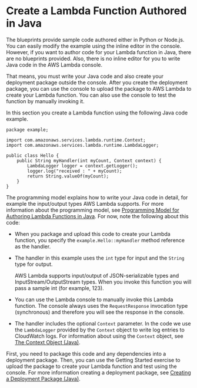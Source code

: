# Create a Lambda Function Authored in Java<a name="get-started-step4-optional"></a>

The blueprints provide sample code authored either in Python or Node\.js\. You can easily modify the example using the inline editor in the console\. However, if you want to author code for your Lambda function in Java, there are no blueprints provided\. Also, there is no inline editor for you to write Java code in the AWS Lambda console\. 

That means, you must write your Java code and also create your deployment package outside the console\. After you create the deployment package, you can use the console to upload the package to AWS Lambda to create your Lambda function\. You can also use the console to test the function by manually invoking it\.

In this section you create a Lambda function using the following Java code example\. 

```
package example;

import com.amazonaws.services.lambda.runtime.Context; 
import com.amazonaws.services.lambda.runtime.LambdaLogger;

public class Hello {
    public String myHandler(int myCount, Context context) {
        LambdaLogger logger = context.getLogger();
        logger.log("received : " + myCount);
        return String.valueOf(myCount);
    }
}
```

The programming model explains how to write your Java code in detail, for example the input/output types AWS Lambda supports\. For more information about the programming model, see [Programming Model for Authoring Lambda Functions in Java](java-programming-model.md)\. For now, note the following about this code:
+ When you package and upload this code to create your Lambda function, you specify the `example.Hello::myHandler` method reference as the handler\. 
+ The handler in this example uses the `int` type for input and the `String` type for output\. 

  AWS Lambda supports input/output of JSON\-serializable types and InputStream/OutputStream types\. When you invoke this function you will pass a sample int \(for example, 123\)\. 
+ You can use the Lambda console to manually invoke this Lambda function\. The console always uses the `RequestResponse` invocation type \(synchronous\) and therefore you will see the response in the console\. 
+ The handler includes the optional `Context` parameter\. In the code we use the `LambdaLogger` provided by the `Context` object to write log entries to CloudWatch logs\. For information about using the `Context` object, see [The Context Object \(Java\)](java-context-object.md)\.

First, you need to package this code and any dependencies into a deployment package\. Then, you can use the Getting Started exercise to upload the package to create your Lambda function and test using the console\. For more information creating a deployment package, see [Creating a Deployment Package \(Java\)](lambda-java-how-to-create-deployment-package.md)\.